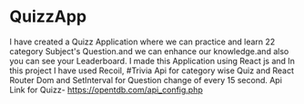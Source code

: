 # QuizzApp
I have created a Quizz Application where we can practice and learn 22 category Subject's Question.and we can enhance our knowledge.and also you can see your Leaderboard.
I made this Application using React js and In this project I have used Recoil, #Trivia Api for category wise Quiz and React Router Dom and SetInterval for Question change of every 15 second.
Api Link for Quizz- https://opentdb.com/api_config.php
